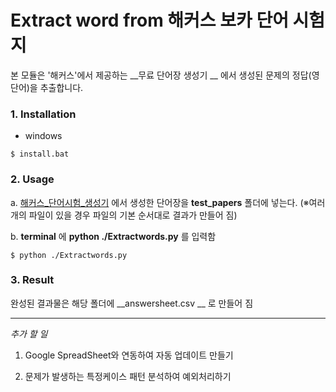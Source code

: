 # Extract word from 해커스 보카 단어 시험지

본 모듈은 '해커스'에서 제공하는 __무료 단어장 생성기 __ 에서 생성된 문제의 정답(영단어)을 추출합니다.



### 1. Installation

+ windows

```
$ install.bat
```



### 2. Usage

a. [해커스_단어시험\_생성기](https://www.hackers.co.kr/?c=s_toeic/toeic_info/new_voca_toeic_testpaper#;) 에서 생성한 단어장을 __test_papers__  폴더에 넣는다. (※여러개의 파일이 있을 경우 파일의 기본 순서대로 결과가 만들어 짐)

b. __terminal__ 에 __python ./Extractwords.py__ 를 입력함

```
$ python ./Extractwords.py
```



### 3. Result

완성된 결과물은 해당 폴더에  __answersheet.csv __ 로 만들어 짐







----

_추가 할 일_

1. Google SpreadSheet와 연동하여 자동 업데이트 만들기

2. 문제가 발생하는 특정케이스 패턴 분석하여 예외처리하기

   

